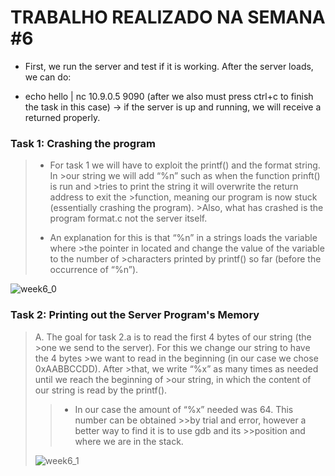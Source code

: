 # TRABALHO REALIZADO NA SEMANA #6

- First, we run the server and test if it is working. After the server loads, we can do:

- echo hello | nc 10.9.0.5 9090 (after we also must press ctrl+c to finish the task in this case) -> if the server is up and running, we will receive a returned properly.

### Task 1: Crashing the program

>- For task 1 we will have to exploit the printf() and the format string. In >our string we will add “%n” such as when the function prinft() is run and >tries to print the string it will overwrite the return address to exit the >function, meaning our program is now stuck (essentially crashing the program). >Also, what has crashed is the program format.c not the server itself.
>
>- An explanation for this is that “%n” in a strings loads the variable where >the pointer in located and change the value of the variable to the number of >characters printed by printf() so far (before the occurrence of “%n”).

![week6_0](https://cdn.discordapp.com/attachments/913904956468252695/915279478559748156/unknown.png)

### Task 2: Printing out the Server Program's Memory

>A. The goal for task 2.a is to read the first 4 bytes of our string (the >one we send to the server). For this we change our string to have the 4 bytes >we want to read in the beginning (in our case we chose 0xAABBCCDD). After >that, we write “%x” as many times as needed until we reach the beginning of >our string, in which the content of our string is read by the printf().
>
>>- In our case the amount of “%x” needed was 64. This number can be obtained >>by trial and error, however a better way to find it is to use gdb and its >>position and where we are in the stack.
>
>![week6_1](https://cdn.discordapp.com/attachments/913904956468252695/915281546418745364/unknown.png)
